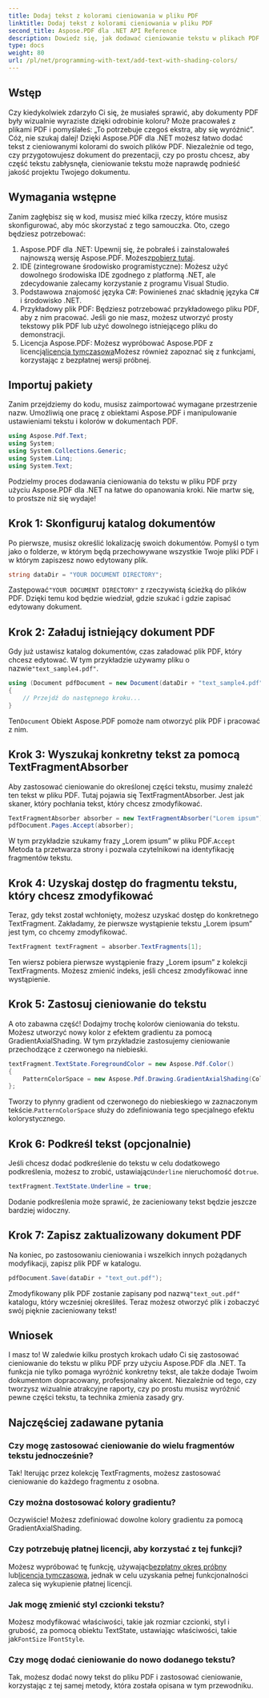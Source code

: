 ```yaml
---
title: Dodaj tekst z kolorami cieniowania w pliku PDF
linktitle: Dodaj tekst z kolorami cieniowania w pliku PDF
second_title: Aspose.PDF dla .NET API Reference
description: Dowiedz się, jak dodawać cieniowanie tekstu w plikach PDF za pomocą Aspose.PDF dla .NET dzięki temu samouczkowi krok po kroku. Dostosuj swoje dokumenty za pomocą kolorowych gradientów.
type: docs
weight: 80
url: /pl/net/programming-with-text/add-text-with-shading-colors/
---
```

## Wstęp

Czy kiedykolwiek zdarzyło Ci się, że musiałeś sprawić, aby dokumenty PDF były wizualnie wyraziste dzięki odrobinie koloru? Może pracowałeś z plikami PDF i pomyślałeś: „To potrzebuje czegoś ekstra, aby się wyróżnić”. Cóż, nie szukaj dalej! Dzięki Aspose.PDF dla .NET możesz łatwo dodać tekst z cieniowanymi kolorami do swoich plików PDF. Niezależnie od tego, czy przygotowujesz dokument do prezentacji, czy po prostu chcesz, aby część tekstu zabłysnęła, cieniowanie tekstu może naprawdę podnieść jakość projektu Twojego dokumentu.

## Wymagania wstępne

Zanim zagłębisz się w kod, musisz mieć kilka rzeczy, które musisz skonfigurować, aby móc skorzystać z tego samouczka. Oto, czego będziesz potrzebować:

1.  Aspose.PDF dla .NET: Upewnij się, że pobrałeś i zainstalowałeś najnowszą wersję Aspose.PDF. Możesz[pobierz tutaj](https://releases.aspose.com/pdf/net/).
2. IDE (zintegrowane środowisko programistyczne): Możesz użyć dowolnego środowiska IDE zgodnego z platformą .NET, ale zdecydowanie zalecamy korzystanie z programu Visual Studio.
3. Podstawowa znajomość języka C#: Powinieneś znać składnię języka C# i środowisko .NET.
4. Przykładowy plik PDF: Będziesz potrzebować przykładowego pliku PDF, aby z nim pracować. Jeśli go nie masz, możesz utworzyć prosty tekstowy plik PDF lub użyć dowolnego istniejącego pliku do demonstracji.
5.  Licencja Aspose.PDF: Możesz wypróbować Aspose.PDF z licencją[licencja tymczasowa](https://purchase.aspose.com/temporary-license/)Możesz również zapoznać się z funkcjami, korzystając z bezpłatnej wersji próbnej.

## Importuj pakiety

Zanim przejdziemy do kodu, musisz zaimportować wymagane przestrzenie nazw. Umożliwią one pracę z obiektami Aspose.PDF i manipulowanie ustawieniami tekstu i kolorów w dokumentach PDF.

```csharp
using Aspose.Pdf.Text;
using System;
using System.Collections.Generic;
using System.Linq;
using System.Text;
```

Podzielmy proces dodawania cieniowania do tekstu w pliku PDF przy użyciu Aspose.PDF dla .NET na łatwe do opanowania kroki. Nie martw się, to prostsze niż się wydaje!

## Krok 1: Skonfiguruj katalog dokumentów

Po pierwsze, musisz określić lokalizację swoich dokumentów. Pomyśl o tym jako o folderze, w którym będą przechowywane wszystkie Twoje pliki PDF i w którym zapiszesz nowo edytowany plik.

```csharp
string dataDir = "YOUR DOCUMENT DIRECTORY";
```

 Zastępować`"YOUR DOCUMENT DIRECTORY"` z rzeczywistą ścieżką do plików PDF. Dzięki temu kod będzie wiedział, gdzie szukać i gdzie zapisać edytowany dokument.

## Krok 2: Załaduj istniejący dokument PDF

Gdy już ustawisz katalog dokumentów, czas załadować plik PDF, który chcesz edytować. W tym przykładzie używamy pliku o nazwie`"text_sample4.pdf"`.

```csharp
using (Document pdfDocument = new Document(dataDir + "text_sample4.pdf"))
{
    // Przejdź do następnego kroku...
}
```

 Ten`Document` Obiekt Aspose.PDF pomoże nam otworzyć plik PDF i pracować z nim.

## Krok 3: Wyszukaj konkretny tekst za pomocą TextFragmentAbsorber

Aby zastosować cieniowanie do określonej części tekstu, musimy znaleźć ten tekst w pliku PDF. Tutaj pojawia się TextFragmentAbsorber. Jest jak skaner, który pochłania tekst, który chcesz zmodyfikować.

```csharp
TextFragmentAbsorber absorber = new TextFragmentAbsorber("Lorem ipsum");
pdfDocument.Pages.Accept(absorber);
```

 W tym przykładzie szukamy frazy „Lorem ipsum” w pliku PDF.`Accept` Metoda ta przetwarza strony i pozwala czytelnikowi na identyfikację fragmentów tekstu.

## Krok 4: Uzyskaj dostęp do fragmentu tekstu, który chcesz zmodyfikować

Teraz, gdy tekst został wchłonięty, możesz uzyskać dostęp do konkretnego TextFragment. Zakładamy, że pierwsze wystąpienie tekstu „Lorem ipsum” jest tym, co chcemy zmodyfikować.

```csharp
TextFragment textFragment = absorber.TextFragments[1];
```

Ten wiersz pobiera pierwsze wystąpienie frazy „Lorem ipsum” z kolekcji TextFragments. Możesz zmienić indeks, jeśli chcesz zmodyfikować inne wystąpienie.

## Krok 5: Zastosuj cieniowanie do tekstu

A oto zabawna część! Dodajmy trochę kolorów cieniowania do tekstu. Możesz utworzyć nowy kolor z efektem gradientu za pomocą GradientAxialShading. W tym przykładzie zastosujemy cieniowanie przechodzące z czerwonego na niebieski.

```csharp
textFragment.TextState.ForegroundColor = new Aspose.Pdf.Color()
{
    PatternColorSpace = new Aspose.Pdf.Drawing.GradientAxialShading(Color.Red, Color.Blue)
};
```

 Tworzy to płynny gradient od czerwonego do niebieskiego w zaznaczonym tekście.`PatternColorSpace` służy do zdefiniowania tego specjalnego efektu kolorystycznego.

## Krok 6: Podkreśl tekst (opcjonalnie)

 Jeśli chcesz dodać podkreślenie do tekstu w celu dodatkowego podkreślenia, możesz to zrobić, ustawiając`Underline` nieruchomość do`true`.

```csharp
textFragment.TextState.Underline = true;
```

Dodanie podkreślenia może sprawić, że zacieniowany tekst będzie jeszcze bardziej widoczny.

## Krok 7: Zapisz zaktualizowany dokument PDF

Na koniec, po zastosowaniu cieniowania i wszelkich innych pożądanych modyfikacji, zapisz plik PDF w katalogu.

```csharp
pdfDocument.Save(dataDir + "text_out.pdf");
```

 Zmodyfikowany plik PDF zostanie zapisany pod nazwą`"text_out.pdf"` katalogu, który wcześniej określiłeś. Teraz możesz otworzyć plik i zobaczyć swój pięknie zacieniowany tekst!

## Wniosek

I masz to! W zaledwie kilku prostych krokach udało Ci się zastosować cieniowanie do tekstu w pliku PDF przy użyciu Aspose.PDF dla .NET. Ta funkcja nie tylko pomaga wyróżnić konkretny tekst, ale także dodaje Twoim dokumentom dopracowany, profesjonalny akcent. Niezależnie od tego, czy tworzysz wizualnie atrakcyjne raporty, czy po prostu musisz wyróżnić pewne części tekstu, ta technika zmienia zasady gry.


## Najczęściej zadawane pytania

### Czy mogę zastosować cieniowanie do wielu fragmentów tekstu jednocześnie?
Tak! Iterując przez kolekcję TextFragments, możesz zastosować cieniowanie do każdego fragmentu z osobna.

### Czy można dostosować kolory gradientu?
Oczywiście! Możesz zdefiniować dowolne kolory gradientu za pomocą GradientAxialShading.

### Czy potrzebuję płatnej licencji, aby korzystać z tej funkcji?
 Możesz wypróbować tę funkcję, używając[bezpłatny okres próbny](https://releases.aspose.com/) lub[licencja tymczasowa](https://purchase.aspose.com/temporary-license/), jednak w celu uzyskania pełnej funkcjonalności zaleca się wykupienie płatnej licencji.

### Jak mogę zmienić styl czcionki tekstu?
 Możesz modyfikować właściwości, takie jak rozmiar czcionki, styl i grubość, za pomocą obiektu TextState, ustawiając właściwości, takie jak`FontSize` I`FontStyle`.

### Czy mogę dodać cieniowanie do nowo dodanego tekstu?
Tak, możesz dodać nowy tekst do pliku PDF i zastosować cieniowanie, korzystając z tej samej metody, która została opisana w tym przewodniku.